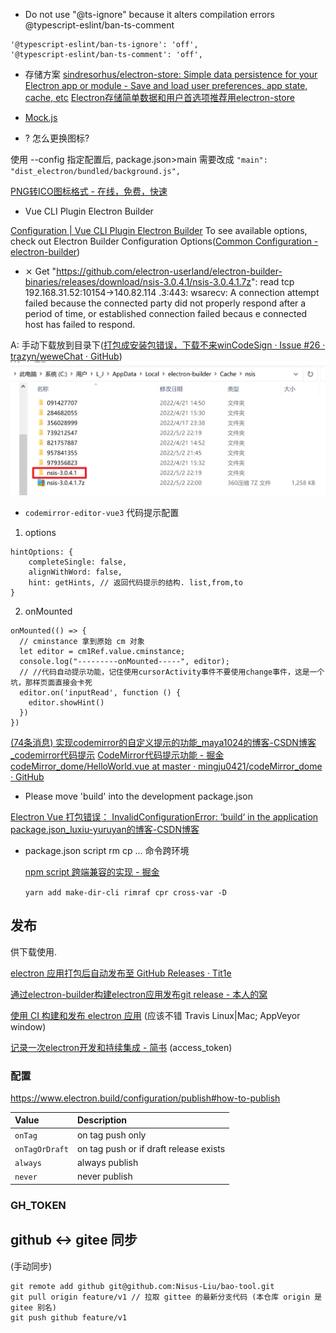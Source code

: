 

* Do not use "@ts-ignore" because it alters compilation errors  @typescript-eslint/ban-ts-comment

```
'@typescript-eslint/ban-ts-ignore': 'off',
'@typescript-eslint/ban-ts-comment': 'off',
```


* 存储方案
  [sindresorhus/electron-store: Simple data persistence for your Electron app or module - Save and load user preferences, app state, cache, etc](https://github.com/sindresorhus/electron-store)
  [Electron存储简单数据和用户首选项推荐用electron-store](https://xushanxiang.com/electron-store.html)
  
* [Mock.js](http://mockjs.com/examples.html)

* ? 怎么更换图标?

使用 --config 指定配置后, package.json>main 需要改成 `"main": "dist_electron/bundled/background.js",`

[PNG转ICO图标格式 - 在线，免费，快速](https://png2icojs.com/zh/)

* Vue CLI Plugin Electron Builder

[Configuration | Vue CLI Plugin Electron Builder](https://nklayman.github.io/vue-cli-plugin-electron-builder/guide/configuration.html#table-of-contents)
To see available options, check out Electron Builder Configuration Options([Common Configuration - electron-builder](https://www.electron.build/configuration/configuration))


*  ⨯ Get "https://github.com/electron-userland/electron-builder-binaries/releases/download/nsis-3.0.4.1/nsis-3.0.4.1.7z": read tcp 192.168.31.52:10154->140.82.114
   .3:443: wsarecv: A connection attempt failed because the connected party did not properly respond after a period of time, or established connection failed becaus
   e connected host has failed to respond.

A: 手动下载放到目录下([打包成安装包错误，下载不来winCodeSign · Issue #26 · trazyn/weweChat · GitHub](https://github.com/trazyn/weweChat/issues/26))
![img.png](img.png)

* `codemirror-editor-vue3` 代码提示配置

1. options
```
hintOptions: {
    completeSingle: false,
    alignWithWord: false,
    hint: getHints, // 返回代码提示的结构. list,from,to
}
```
2. onMounted
```
onMounted(() => {
  // cminstance 拿到原始 cm 对象
  let editor = cm1Ref.value.cminstance;
  console.log("---------onMounted-----", editor);
  // //代码自动提示功能，记住使用cursorActivity事件不要使用change事件，这是一个坑，那样页面直接会卡死
  editor.on('inputRead', function () {
    editor.showHint()
  })
})
```

[(74条消息) 实现codemirror的自定义提示的功能_maya1024的博客-CSDN博客_codemirror代码提示](https://blog.csdn.net/high32/article/details/117049672)
[CodeMirror代码提示功能 - 掘金](https://juejin.cn/post/6844904013180174343)
[codeMirror_dome/HelloWorld.vue at master · mingju0421/codeMirror_dome · GitHub](https://github.com/mingju0421/codeMirror_dome/blob/master/src/components/HelloWorld.vue)



-  Please move 'build' into the development package.json 

  [Electron Vue 打包错误： InvalidConfigurationError: ‘build‘ in the application package.json_luxiu-yuruyan的博客-CSDN博客](https://blog.csdn.net/KYuruyan/article/details/119948460)

- package.json script rm cp ... 命令跨环境

  [npm script 跨端兼容的实现 - 掘金](https://juejin.cn/post/6844903860864188430)

  `yarn add make-dir-cli rimraf cpr cross-var -D ` 

## 发布

供下载使用.

[electron 应用打包后自动发布至 GitHub Releases · Tit1e](http://evolly.one/p/20107.html)

[通过electron-builder构建electron应用发布git release - 本人的窝](https://www.1zilc.top/javascript/%E9%80%9A%E8%BF%87electron-builder%E6%9E%84%E5%BB%BAelectron%E5%BA%94%E7%94%A8%E5%8F%91%E5%B8%83git-release/1zilc/)

[使用 CI 构建和发布 electron 应用](https://blog.sigoden.com/build-and-publish-electron-app-with-ci/) (应该不错 Travis Linux|Mac; AppVeyor window)

[记录一次electron开发和持续集成 - 简书](https://www.jianshu.com/p/add047a84e85) (access_token)

### 配置

https://www.electron.build/configuration/publish#how-to-publish

| Value          | Description                            |
| :------------- | :------------------------------------- |
| `onTag`        | on tag push only                       |
| `onTagOrDraft` | on tag push or if draft release exists |
| `always`       | always publish                         |
| `never`        | never publish                          |

### GH_TOKEN



## github <-> gitee 同步
(手动同步)

```
git remote add github git@github.com:Nisus-Liu/bao-tool.git
git pull origin feature/v1 // 拉取 gittee 的最新分支代码 (本仓库 origin 是 gitee 别名)
git push github feature/v1
```
